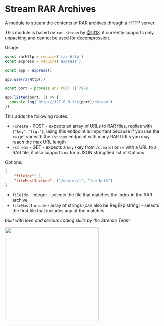# Stream RAR Archives

A module to stream the contents of RAR archives through a HTTP server.

This module is based on `rar-stream` by [@1313](https://github.com/1313), it currently supports only unpacking and cannot be used for decompression.

Usage:
```javascript
const rarHttp = require('rar-http')
const express = require('express')

const app = express()

app.use(rarHttp())

const port = process.env.PORT || 7879

app.listen(port, () => {
  console.log(`http://127.0.0.1:${port}/stream`)
})
```

This adds the following routes:
- `/create` - POST - expects an array of URLs to RAR files, replies with `{"key":"fiql"}`, using this endpoint is important because if you use the `r=` get var with the `/stream` endpoint with many RAR URLs you may reach the max URL length
- `/stream` - GET - expects a `key` (key from `/create`) or `r=` with a URL to a RAR file, it also supports `o=` for a JSON stringified list of Options

Options:
```JSON
{
	"fileIdx": 1,
	"fileMustInclude": ["/dexter/i", "the hulk"]
}
```

- `fileIdx` - integer - selects the file that matches the index in the RAR archive
- `fileMustInclude` - array of strings (can also be RegExp string) - selects the first file that includes any of the matches

_built with love and serious coding skills by the Stremio Team_

<img src="https://blog.stremio.com/wp-content/uploads/2023/08/stremio-code-footer.jpg" width="300" />